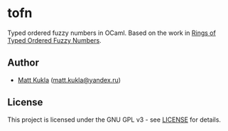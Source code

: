 # tofn
Typed ordered fuzzy numbers in OCaml.  Based on the work in [Rings of Typed Ordered Fuzzy Numbers](https://arxiv.org/abs/2010.07764).

## Author
* [Matt Kukla](https://matt-kukla.github.io) (<matt.kukla@yandex.ru>)

## License
This project is licensed under the GNU GPL v3 - see [LICENSE](LICENSE)
for details.

